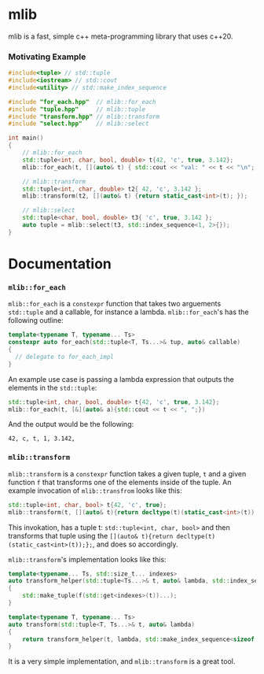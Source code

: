 # mlib

mlib is a fast, simple c++ meta-programming library that uses c++20.

### Motivating Example

```C++
#include<tuple> // std::tuple
#include<iostream> // std::cout
#include<utility> // std::make_index_sequence

#include "for_each.hpp"  // mlib::for_each
#include "tuple.hpp"     // mlib::tuple
#include "transform.hpp" // mlib::transform
#include "select.hpp"    // mlib::select

int main()
{
	// mlib::for_each
	std::tuple<int, char, bool, double> t{42, 'c', true, 3.142};
	mlib::for_each(t, [](auto& t) { std::cout << "val: " << t << "\n"; });

	// mlib::transform
	std::tuple<int, char, double> t2{ 42, 'c', 3.142 };
	mlib::transform(t2, [](auto& t) {return static_cast<int>(t); });

	// mlib::select
	std::tuple<char, bool, double> t3{ 'c', true, 3.142 };
	auto tuple = mlib::select(t3, std::index_sequence<1, 2>{});
}
```
# Documentation

### `mlib::for_each`

`mlib::for_each` is a `constexpr` function that takes two arguements `std::tuple` and a callable, for instance a lambda. `mlib::for_each`'s has the following outline:
```C++
template<typename T, typename... Ts>
constexpr auto for_each(std::tuple<T, Ts...>& tup, auto& callable)
{
  // delegate to for_each_impl
}
```
An example use case is passing a lambda expression that outputs the elements in the `std::tuple`:

```C++
std::tuple<int, char, bool, double> t{42, 'c', true, 3.142};
mlib::for_each(t, [&](auto& a){std::cout << t << ", ";})
```
And the output would be the following:
```
42, c, t, 1, 3.142,
```

### `mlib::transform`
`mlib::transform` is a `constexpr` function takes a given tuple, `t` and a given function `f` that transforms one of the elements inside of the tuple. An example invocation of `mlib::transfrom` looks like this:
```C++
std::tuple<int, char, bool> t{42, 'c', true};
mlib::transform(t, [](auto& t){return decltype(t)(static_cast<int>(t));});
```
This invokation, has a tuple t: `std::tuple<int, char, bool>` and then transforms that tuple using the `[](auto& t){return decltype(t)(static_cast<int>(t));};`, and does so accordingly.

`mlib::transform`'s implementation looks like this:
```C++
template<typename... Ts, std::size_t... indexes>
auto transform_helper(std::tuple<Ts...>& t, auto& lambda, std::index_sequence<indexes...>& i_s)
{
    std::make_tuple(f(std::get<indexes>(t))...);
}

template<typename T, typename... Ts>
auto transform(std::tuple<T, Ts...>& t, auto& lambda)
{
    return transform_helper(t, lambda, std::make_index_sequence<sizeof...(Ts) + 1>{});
}
```
It is a very simple implementation, and `mlib::transform` is a great tool.

